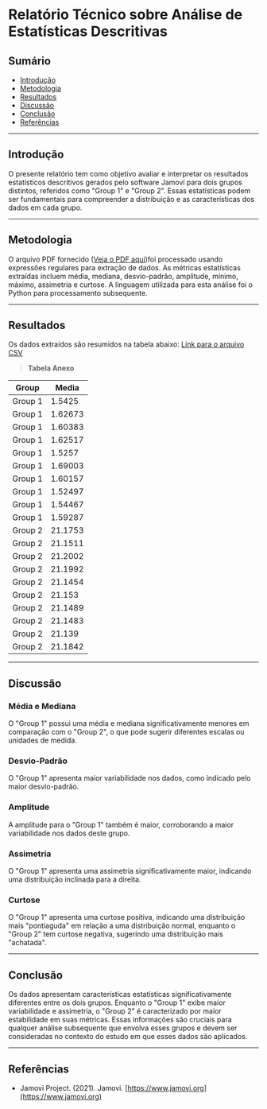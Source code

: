 # Relatório Técnico sobre Análise de Estatísticas Descritivas

## Sumário

- [Introdução](#introdução)
- [Metodologia](#metodologia)
- [Resultados](#resultados)
- [Discussão](#discussão)
- [Conclusão](#conclusão)
- [Referências](#referências)

---

## Introdução

O presente relatório tem como objetivo avaliar e interpretar os resultados estatísticos descritivos gerados pelo software Jamovi para dois grupos distintos, referidos como "Group 1" e "Group 2". Essas estatísticas podem ser fundamentais para compreender a distribuição e as características dos dados em cada grupo.

---

## Metodologia

O arquivo PDF fornecido ([Veja o PDF aqui](https://github.com/jonathamgg/sarik_validation_graphics/blob/master/c%C3%A1lculo%20estat%C3%ADstico%20com%20jamovi/latencia/db/media_latencia_apt.pdf))foi processado usando expressões regulares para extração de dados. As métricas estatísticas extraídas incluem média, mediana, desvio-padrão, amplitude, mínimo, máximo, assimetria e curtose. A linguagem utilizada para esta análise foi o Python para processamento subsequente.

---

## Resultados

Os dados extraídos são resumidos na tabela abaixo:
[Link para o arquivo CSV](https://github.com/jonathamgg/sarik_validation_graphics/blob/master/c%C3%A1lculo%20estat%C3%ADstico%20com%20jamovi/latencia/db/media_latencia_apt.csv)

> **Tabela Anexo**

| Group   | Media   |
| ------- | ------- |
| Group 1 | 1.5425  |
| Group 1 | 1.62673 |
| Group 1 | 1.60383 |
| Group 1 | 1.62517 |
| Group 1 | 1.5257  |
| Group 1 | 1.69003 |
| Group 1 | 1.60157 |
| Group 1 | 1.52497 |
| Group 1 | 1.54467 |
| Group 1 | 1.59287 |
| Group 2 | 21.1753 |
| Group 2 | 21.1511 |
| Group 2 | 21.2002 |
| Group 2 | 21.1992 |
| Group 2 | 21.1454 |
| Group 2 | 21.153  |
| Group 2 | 21.1489 |
| Group 2 | 21.1483 |
| Group 2 | 21.139  |
| Group 2 | 21.1842 |


---

## Discussão

### Média e Mediana
O "Group 1" possui uma média e mediana significativamente menores em comparação com o "Group 2", o que pode sugerir diferentes escalas ou unidades de medida.

### Desvio-Padrão
O "Group 1" apresenta maior variabilidade nos dados, como indicado pelo maior desvio-padrão.

### Amplitude
A amplitude para o "Group 1" também é maior, corroborando a maior variabilidade nos dados deste grupo.

### Assimetria
O "Group 1" apresenta uma assimetria significativamente maior, indicando uma distribuição inclinada para a direita.

### Curtose
O "Group 1" apresenta uma curtose positiva, indicando uma distribuição mais "pontiaguda" em relação a uma distribuição normal, enquanto o "Group 2" tem curtose negativa, sugerindo uma distribuição mais "achatada".

---

## Conclusão

Os dados apresentam características estatísticas significativamente diferentes entre os dois grupos. Enquanto o "Group 1" exibe maior variabilidade e assimetria, o "Group 2" é caracterizado por maior estabilidade em suas métricas. Essas informações são cruciais para qualquer análise subsequente que envolva esses grupos e devem ser consideradas no contexto do estudo em que esses dados são aplicados.

---

## Referências

- Jamovi Project. (2021). Jamovi. [https://www.jamovi.org](https://www.jamovi.org)
